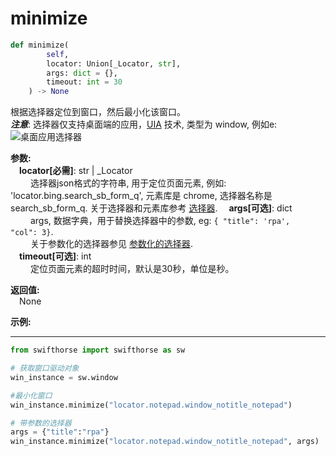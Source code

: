 # minimize

```python
def minimize(
        self, 
        locator: Union[_Locator, str],
        args: dict = {}, 
        timeout: int = 30
    ) -> None
```  

根据选择器定位到窗口，然后最小化该窗口。  
***注意***: 选择器仅支持桌面端的应用，[UIA](../../../concepts/uia.md) 技术, 类型为 window, 例如e:  
        ![桌面应用选择器](../../../img/window_locator.png)

**参数:**  
    &emsp;**locator[必需]**: str | _Locator   
        &emsp;&emsp; 选择器json格式的字符串, 用于定位页面元素, 例如: 'locator.bing.search_sb_form_q', 元素库是 chrome, 选择器名称是 search_sb_form_q. 关于选择器和元素库参考 [选择器](./../../../concepts/locator.md). 
    &emsp;**args[可选]**: dict  
        &emsp;&emsp; args, 数据字典，用于替换选择器中的参数, eg: `{ "title": 'rpa',  "col": 3}`.  
        &emsp;&emsp; 关于参数化的选择器参见 [参数化的选择器](./../../../concepts/locator.md#parametric-locator).  
    &emsp;**timeout[可选]**: int  
        &emsp;&emsp; 定位页面元素的超时时间，默认是30秒，单位是秒。 

**返回值:**  
    &emsp;None

**示例:**
***
```python
from swifthorse import swifthorse as sw

# 获取窗口驱动对象
win_instance = sw.window

#最小化窗口
win_instance.minimize("locator.notepad.window_notitle_notepad")

# 带参数的选择器
args = {"title":"rpa"}
win_instance.minimize("locator.notepad.window_notitle_notepad", args)
```